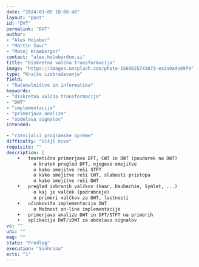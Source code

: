 ```yaml
---
date: "2024-03-05 10:06:40"
layout: "post"
id: "DVT"
permalink: "DVT"
author:
- "Aleš Holober"
- "Martin Šavc"
- "Matej Kramberger"
contact: "ales.holobar@um.si"
title: "Diskretna valčna transformacija"
image: "https://images.unsplash.com/photo-1569025743873-ea3a9ade89f9"
type: "Krajše izobraževanje"
field:
- "Računalništvo in informatika"
keywords:
- "diskretna valčna transformacija"
- "DWT"
- "implementacija"
- "primerjava analize"
- "obdelava signalov"
intended:

- "razvijalci programske opreme"
difficulty: "Višji nivo"
requisite: ""
description: |
    •	teoretična primerjava DFT, CWT in DWT (poudarek na DWT)
          o	kratek pregled DFT, njegove omejitve 
          o	kako omejitve reši STFT
          o	kako omejitve reši CWT, slabosti pristopa
          o	kako omejitve reši DWT
    •	pregled izbranih valčkov (Haar, Daubechie, Symlet, ...)
          o	kaj je valček (podrobneje)
          o	primeri valčkov za DWT, lastnosti 
    •	učinkovita implementacija DWT
          o	Možnost on-line implementacije
    •	primerjava analize DWT in DFT/STFT na primerih
    •	aplikacija DWT/iDWT za obdelavo signalov
vs: ""
uni: ""
mag: ""
state: "Predlog"
execution: "Sinhrona"
ects: "1"
---
```

